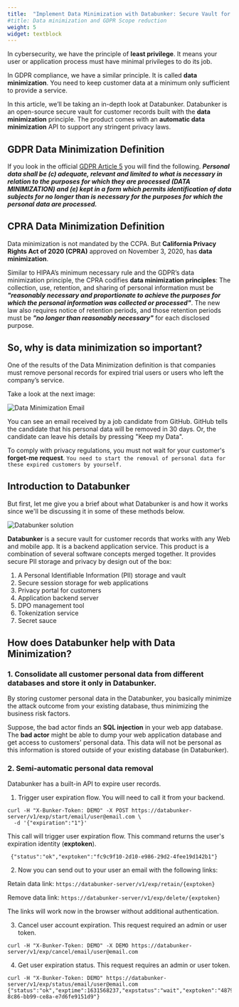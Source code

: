 ```yaml
---
title:  "Implement Data Minimization with Databunker: Secure Vault for GDPR Compliance"
#title: Data minimization and GDPR Scope reduction
weight: 5
widget: textblock
---
```


In cybersecurity, we have the principle of **least privilege**. It means your user or application process must have minimal privileges to do its job.

In GDPR compliance, we have a similar principle. It is called **data minimization**. You need to keep customer data at a minimum only sufficient to provide a service.

In this article, we’ll be taking an in-depth look at Databunker. Databunker is an open-source secure vault for customer records built with the **data minimization** principle. The product comes with an **automatic data minimization** API to support any stringent privacy laws.


## GDPR Data Minimization Definition

If you look in the official [GDPR Article 5](https://gdpr-info.eu/art-5-gdpr/) you will find the following. ***Personal data shall be (c) adequate, relevant and limited to what is necessary in relation to the purposes for which they are processed (DATA MINIMIZATION) and (e) kept in a form which permits identification of data subjects for no longer than is necessary for the purposes for which the personal data are processed.***

## CPRA Data Minimization Definition

Data minimization is not mandated by the CCPA. But **California Privacy Rights Act of 2020 (CPRA)** approved on November 3, 2020, has **data minimization**.

Similar to HIPAA’s minimum necessary rule and the GDPR’s data minimization principle, the CPRA codifies **data minimization principles**: The collection, use, retention, and sharing of personal information must be ***"reasonably necessary and proportionate to achieve the purposes for which the personal information was collected or processed"***.  The new law also requires notice of retention periods, and those retention periods must be ***"no longer than reasonably necessary"*** for each disclosed purpose.

## So, why is data minimization so important?

One of the results of the Data Minimization definition is that companies must remove personal records for expired trial users or users who left the company’s service.

Take a look at the next image:

![Data Minimization Email](data-minimization-email.png)

You can see an email received by a job candidate from GitHub. GitHub tells the candidate that his personal data will be removed in 30 days. Or, the candidate can leave his details by pressing "Keep my Data".

To comply with privacy regulations, you must not wait for your customer's **forget-me request**. ``You need to start the removal of personal data for these expired customers by yourself.``

## Introduction to Databunker

But first, let me give you a brief about what Databunker is and how it works since we'll be discussing it in some of these methods below.

![Databunker solution](/img/databunker-solution.png)

**Databunker** is a secure vault for customer records that works with any Web and mobile app. It is a backend application service. This product is a combination of several software concepts merged together. It provides secure PII storage and privacy by design out of the box:

1. A Personal Identifiable Information (PII) storage and vault
1. Secure session storage for web applications
1. Privacy portal for customers
1. Application backend server
1. DPO management tool
1. Tokenization service
1. Secret sauce


## How does Databunker help with Data Minimization?

### 1. Consolidate all customer personal data from different databases and store it only in Databunker.

By storing customer personal data in the Databunker, you basically minimize the attack outcome from your existing database, thus minimizing the business risk factors.

Suppose, the bad actor finds an **SQL injection** in your web app database. The **bad actor** might be able to dump your web application database and get access to customers' personal data. This data will not be personal as this information is stored outside of your existing database (in Databunker).

### 2. Semi-automatic personal data removal

Databunker has a built-in API to expire user records.

1. Trigger user expiration flow. You will need to call it from your backend.
```
curl -H "X-Bunker-Token: DEMO" -X POST https://databunker-server/v1/exp/start/email/user@email.com \
  -d '{"expiration":"1"}'
```
This call will trigger user expiration flow. This command returns the user's expiration identity (**exptoken**).
```
 {"status":"ok","exptoken":"fc9c9f10-2d10-e986-29d2-4fee19d142b1"}
```

2. Now you can send out to your user an email with the following links:

Retain data link: ``https://databunker-server/v1/exp/retain/{exptoken}``

Remove data link: ``https://databunker-server/v1/exp/delete/{exptoken}``

The links will work now in the browser without additional authentication.

3. Cancel user account expiration. This request required an admin or user token.

```
curl -H "X-Bunker-Token: DEMO" -X DEMO https://databunker-server/v1/exp/cancel/email/user@email.com
```

4. Get user expiration status. This request requires an admin or user token.

```
curl -H "X-Bunker-Token: DEMO" https://databunker-server/v1/exp/status/email/user@email.com
{"status":"ok","exptime":1631568237,"expstatus":"wait","exptoken":"487964c0-8c86-bb99-ce8a-e7d6fe9151d9"}
```
